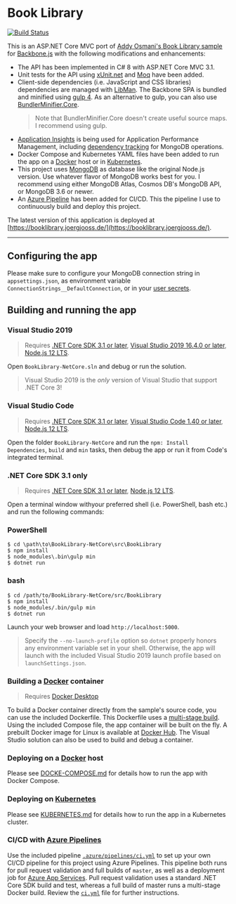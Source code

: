 # Book Library
[![Build Status](https://dev.azure.com/joergjooss/BookLibrary-NetCore/_apis/build/status/GitHub-CI?branchName=master)](https://dev.azure.com/joergjooss/BookLibrary-NetCore/_build/latest?definitionId=18&branchName=master)

This is an ASP.NET Core MVC port of [Addy Osmani's Book Library sample](https://github.com/addyosmani/backbone-fundamentals/tree/gh-pages/practicals/exercise-2)
for [Backbone.js](http://backbonejs.org/) with the following modifications and enhancements:
- The API has been implemented in C# 8 with ASP.NET Core MVC 3.1.
- Unit tests for the API using [xUnit.net](https://github.com/xunit/xunit) and [Moq](https://github.com/moq/moq4) have been added.
- Client-side dependencies (i.e. JavaScript and CSS libraries) dependencies are managed with [LibMan](https://github.com/aspnet/LibraryManager/). The Backbone SPA is bundled and minified using [gulp 4](http://gulpjs.com/). As an alternative to gulp, you can also use [BundlerMinifier.Core](https://github.com/madskristensen/BundlerMinifier).
    >Note that BundlerMinifier.Core doesn't create useful source maps. I recommend using gulp.
- [Application Insights](https://docs.microsoft.com/en-us/azure/azure-monitor/app/app-insights-overview) is being used for Application Performance Management, including [dependency tracking](https://docs.microsoft.com/en-us/azure/azure-monitor/app/custom-operations-tracking#outgoing-dependencies-tracking) for MongoDB operations.
- Docker Compose and Kubernetes YAML files have been added to run the app on a [Docker](https://www.docker.com/) host or in [Kubernetes](https://kubernetes.io/).
- This project uses [MongoDB](https://www.mongodb.com/) as database like the original Node.js version. Use whatever flavor of MongoDB works best for you. I recommend using either MongoDB Atlas, Cosmos DB's MongoDB API, or MongoDB 3.6 or newer.
- An [Azure Pipeline](https://azure.microsoft.com/en-us/services/devops/pipelines/) has been added for CI/CD. This the pipeline I use to continuously build and deploy this project.

The latest version of this application is deployed at [https://booklibrary.joergjooss.de/](https://booklibrary.joergjooss.de/).

****
## Configuring the app
Please make sure to configure your MongoDB connection string in `appsettings.json`, as environment variable `ConnectionStrings__DefaultConnection`, or in your [user secrets](https://docs.microsoft.com/en-us/aspnet/core/security/app-secrets).

## Building and running the app

### Visual Studio 2019
>Requires [.NET Core SDK 3.1 or later](https://www.microsoft.com/net/download/core), [Visual Studio 2019 16.4.0 or later](https://www.visualstudio.com/download), [Node.js 12 LTS](https://nodejs.org/en/download/).

Open `BookLibrary-NetCore.sln` and debug or run the solution.

>Visual Studio 2019 is the _only_ version of Visual Studio that support .NET Core 3!

### Visual Studio Code
>Requires [.NET Core SDK 3.1 or later](https://www.microsoft.com/net/download/core), [Visual Studio Code 1.40 or later](https://www.visualstudio.com/download), [Node.js 12 LTS](https://nodejs.org/en/download/).

Open the folder `BookLibrary-NetCore` and run the `npm: Install Dependencies`, `build` and `min` tasks, then debug the app or run it from Code's integrated terminal.

### .NET Core SDK 3.1 only
>Requires [.NET Core SDK 3.1 or later](https://www.microsoft.com/net/download/core), [Node.js 12 LTS](https://nodejs.org/en/download/).

Open a terminal window withyour preferred shell  (i.e. PowerShell, bash etc.) and run the following commands:

### PowerShell
```
$ cd \path\to\BookLibrary-NetCore\src\BookLibrary
$ npm install
$ node_modules\.bin\gulp min
$ dotnet run
```

### bash
```
$ cd /path/to/BookLibrary-NetCore/src/BookLibrary
$ npm install
$ node_modules/.bin/gulp min
$ dotnet run
```

Launch your web browser and load `http://localhost:5000`.

>Specify the `--no-launch-profile` option so `dotnet` properly honors any environment variable set in your shell.
>Otherwise, the app will launch with the included Visual Studio 2019 launch profile based on `launchSettings.json`.

### Building a [Docker](https://www.docker.com/community-edition) container
>Requires [Docker Desktop](https://store.docker.com/search?type=edition&offering=community)

To build a Docker container directly from the sample's source code, you can use the included Dockerfile. This Dockerfile uses a [multi-stage build](https://docs.docker.com/engine/userguide/eng-image/multistage-build/). Using the included Compose file, the app container will be built on the fly. A prebuilt Docker image for Linux is available at [Docker Hub](https://hub.docker.com/r/joergjo/booklibrary-netcore/). The Visual Studio solution can also be used to build and debug a container.

### Deploying on a [Docker](https://www.docker.com/community-edition) host
Please see [DOCKE-COMPOSE.md](docs/DOCKER-COMPOSE.md) for details how to run the app with Docker Compose.

### Deploying on [Kubernetes](https://kubernetes.io)
Please see [KUBERNETES.md](docs/KUBERNETES.md) for details how to run the app in a Kubernetes cluster.

### CI/CD with [Azure Pipelines](https://azure.microsoft.com/en-us/services/devops/pipelines/)
Use the included pipeline [`.azure/pipelines/ci.yml`](./.azure/pipelines/ci.yml) to set up your own CI/CD pipeline for this project using Azure Pipelines. This pipeline both runs for pull request validation and full builds of `master`, as well as a deployment job for [Azure App Services](https://docs.microsoft.com/en-us/azure/app-service/containers/quickstart-docker). Pull request validation uses a standard .NET Core SDK build and test, whereas a full build of master runs a multi-stage Docker build. Review the [`ci.yml`](.azure/pipelines/ci.yml) file for further instructions.
